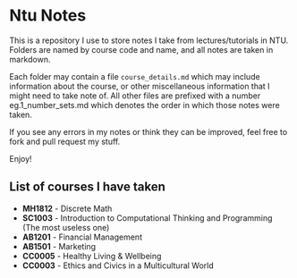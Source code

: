 # Ntu Notes

This is a repository I use to store notes I take from lectures/tutorials in NTU. Folders are named by course code and name, and all notes are taken in markdown.

Each folder may contain a file `course_details.md` which may include information about the course, or other miscellaneous information that I might need to take note of. All other files are prefixed with a number eg.1_number_sets.md which denotes the order in which those notes were taken.

If you see any errors in my notes or think they can be improved, feel free to fork and pull request my stuff.

Enjoy!

## List of courses I have taken
* **MH1812** - Discrete Math
* **SC1003** - Introduction to Computational Thinking and Programming (The most useless one)
* **AB1201** - Financial Management
* **AB1501** - Marketing
* **CC0005** - Healthy Living & Wellbeing
* **CC0003** - Ethics and Civics in a Multicultural World
